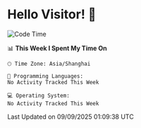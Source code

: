 # Hello Visitor! 👋

<!--START_SECTION:waka-->
![Code Time](http://img.shields.io/badge/Code%20Time-445%20hrs%2046%20mins-blue)

📊 **This Week I Spent My Time On** 

```text
🕑︎ Time Zone: Asia/Shanghai

💬 Programming Languages: 
No Activity Tracked This Week

💻 Operating System: 
No Activity Tracked This Week
```


 Last Updated on 09/09/2025 01:09:38 UTC
<!--END_SECTION:waka-->

